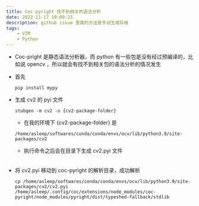 ```yaml
---
title: Coc-pyright 找不到相关的语法分析
date: 2022-11-17 19:09:23
description: github issue 里面的方法是手动生成存根
tags:
    - VIM
    - Python
---
```


- Coc-pright 是静态语法分析器，而 python 有一些包是没有经过预编译的，比如说 opencv ，所以就会有找不到相关包的语法分析的情况发生

- 首先

    ```
    pip install mypy    
    ```

- 生成 cv2 的 pyi 文件

    ```
    stubgen -m cv2 -o {cv2-package-folder}
    ```
    
    - 在我的环境下 {cv2-package-folder} 是
    ```
    /home/asleep/softwares/conda/conda/envs/ocv/lib/python3.9/site-packages/cv2
    ```
    - 执行命令之后会在目录下生成 cv2.pyi 文件
    
###### 

- 将 cv2.pyi 移动到 coc-pyright 的解析目录，成功解析

    ```
    cp /home/asleep/softwares/conda/conda/envs/ocv/lib/python3.9/site-packages/cv2/cv2.pyi  /home/asleep/.config/coc/extensions/node_modules/coc-pyright/node_modules/pyright/dist/typeshed-fallback/stdlib   
    ```
    



